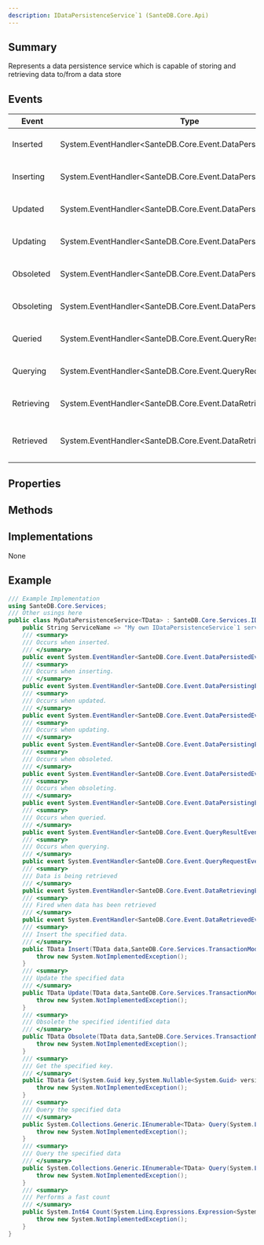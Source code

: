 ```yaml
---
description: IDataPersistenceService`1 (SanteDB.Core.Api)
---
```


## Summary
Represents a data persistence service which is capable of storing and retrieving data
            to/from a data store

## Events

|Event|Type|Description|
|-|-|-|
|Inserted|System.EventHandler<SanteDB.Core.Event.DataPersistedEventArgs<TData>>|Occurs when inserted.|
|Inserting|System.EventHandler<SanteDB.Core.Event.DataPersistingEventArgs<TData>>|Occurs when inserting.|
|Updated|System.EventHandler<SanteDB.Core.Event.DataPersistedEventArgs<TData>>|Occurs when updated.|
|Updating|System.EventHandler<SanteDB.Core.Event.DataPersistingEventArgs<TData>>|Occurs when updating.|
|Obsoleted|System.EventHandler<SanteDB.Core.Event.DataPersistedEventArgs<TData>>|Occurs when obsoleted.|
|Obsoleting|System.EventHandler<SanteDB.Core.Event.DataPersistingEventArgs<TData>>|Occurs when obsoleting.|
|Queried|System.EventHandler<SanteDB.Core.Event.QueryResultEventArgs<TData>>|Occurs when queried.|
|Querying|System.EventHandler<SanteDB.Core.Event.QueryRequestEventArgs<TData>>|Occurs when querying.|
|Retrieving|System.EventHandler<SanteDB.Core.Event.DataRetrievingEventArgs<TData>>|Data is being retrieved|
|Retrieved|System.EventHandler<SanteDB.Core.Event.DataRetrievedEventArgs<TData>>|Fired when data has been retrieved|

## Properties


## Methods


## Implementations

None

## Example
```csharp
/// Example Implementation
using SanteDB.Core.Services;
/// Other usings here
public class MyDataPersistenceService<TData> : SanteDB.Core.Services.IDataPersistenceService<TData> { 
	public String ServiceName => "My own IDataPersistenceService`1 service";
	/// <summary>
	/// Occurs when inserted.
	/// </summary>
	public event System.EventHandler<SanteDB.Core.Event.DataPersistedEventArgs<TData>> Inserted;
	/// <summary>
	/// Occurs when inserting.
	/// </summary>
	public event System.EventHandler<SanteDB.Core.Event.DataPersistingEventArgs<TData>> Inserting;
	/// <summary>
	/// Occurs when updated.
	/// </summary>
	public event System.EventHandler<SanteDB.Core.Event.DataPersistedEventArgs<TData>> Updated;
	/// <summary>
	/// Occurs when updating.
	/// </summary>
	public event System.EventHandler<SanteDB.Core.Event.DataPersistingEventArgs<TData>> Updating;
	/// <summary>
	/// Occurs when obsoleted.
	/// </summary>
	public event System.EventHandler<SanteDB.Core.Event.DataPersistedEventArgs<TData>> Obsoleted;
	/// <summary>
	/// Occurs when obsoleting.
	/// </summary>
	public event System.EventHandler<SanteDB.Core.Event.DataPersistingEventArgs<TData>> Obsoleting;
	/// <summary>
	/// Occurs when queried.
	/// </summary>
	public event System.EventHandler<SanteDB.Core.Event.QueryResultEventArgs<TData>> Queried;
	/// <summary>
	/// Occurs when querying.
	/// </summary>
	public event System.EventHandler<SanteDB.Core.Event.QueryRequestEventArgs<TData>> Querying;
	/// <summary>
	/// Data is being retrieved
	/// </summary>
	public event System.EventHandler<SanteDB.Core.Event.DataRetrievingEventArgs<TData>> Retrieving;
	/// <summary>
	/// Fired when data has been retrieved
	/// </summary>
	public event System.EventHandler<SanteDB.Core.Event.DataRetrievedEventArgs<TData>> Retrieved;
	/// <summary>
	/// Insert the specified data.
	/// </summary>
	public TData Insert(TData data,SanteDB.Core.Services.TransactionMode mode,System.Security.Principal.IPrincipal principal){
		throw new System.NotImplementedException();
	}
	/// <summary>
	/// Update the specified data
	/// </summary>
	public TData Update(TData data,SanteDB.Core.Services.TransactionMode mode,System.Security.Principal.IPrincipal principal){
		throw new System.NotImplementedException();
	}
	/// <summary>
	/// Obsolete the specified identified data
	/// </summary>
	public TData Obsolete(TData data,SanteDB.Core.Services.TransactionMode mode,System.Security.Principal.IPrincipal principal){
		throw new System.NotImplementedException();
	}
	/// <summary>
	/// Get the specified key.
	/// </summary>
	public TData Get(System.Guid key,System.Nullable<System.Guid> versionKey,System.Boolean loadFast,System.Security.Principal.IPrincipal principal){
		throw new System.NotImplementedException();
	}
	/// <summary>
	/// Query the specified data
	/// </summary>
	public System.Collections.Generic.IEnumerable<TData> Query(System.Linq.Expressions.Expression<System.Func<TData,System.Boolean>> query,System.Security.Principal.IPrincipal principal){
		throw new System.NotImplementedException();
	}
	/// <summary>
	/// Query the specified data
	/// </summary>
	public System.Collections.Generic.IEnumerable<TData> Query(System.Linq.Expressions.Expression<System.Func<TData,System.Boolean>> query,System.Int32 offset,System.Nullable<System.Int32> count,System.Int32& totalResults,System.Security.Principal.IPrincipal principal, orderBy){
		throw new System.NotImplementedException();
	}
	/// <summary>
	/// Performs a fast count
	/// </summary>
	public System.Int64 Count(System.Linq.Expressions.Expression<System.Func<TData,System.Boolean>> p,System.Security.Principal.IPrincipal authContext){
		throw new System.NotImplementedException();
	}
}
```
